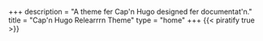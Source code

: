 +++
description = "A theme fer Cap'n Hugo designed fer documentat'n."
title = "Cap'n Hugo Relearrrn Theme"
type = "home"
+++
{{< piratify true >}}